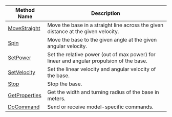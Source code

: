 | Method Name | Description |
| ----------- | ----------- |
| [MoveStraight](/components/base/#movestraight)  | Move the base in a straight line across the given distance at the given velocity. |
| [Spin](/components/base/#spin) | Move the base to the given angle at the given angular velocity. |
| [SetPower](/components/base/#setpower) | Set the relative power (out of max power) for linear and angular propulsion of the base. |
| [SetVelocity](/components/base/#setvelocity) | Set the linear velocity and angular velocity of the base. |
| [Stop](/components/base/#stop) | Stop the base. |
| [GetProperties](/components/base/#getproperties) | Get the width and turning radius of the base in meters. |
| [DoCommand](/components/base/#docommand) | Send or receive model-specific commands. |